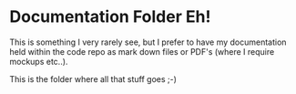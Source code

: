 # Documentation Folder Eh!

This is something I very rarely see, but I prefer to have my documentation held within the code repo as mark down files
or PDF's (where I require mockups etc..).

This is the folder where all that stuff goes ;-)